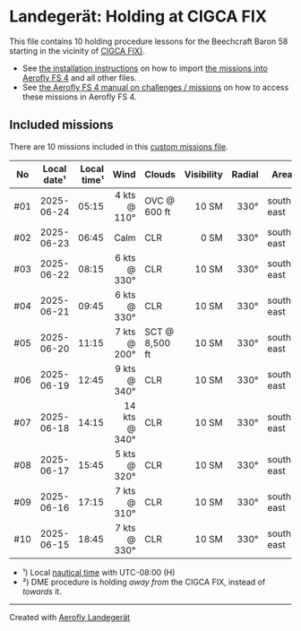# Landegerät: Holding at CIGCA FIX

This file contains 10 holding procedure lessons for the Beechcraft Baron 58 starting in the vicinity of [CIGCA FIX)](https://skyvector.com/?ll=41.611%2C-124.2915&chart=301&zoom=2).

- See [the installation instructions](https://fboes.github.io/aerofly-missions/docs/generic-installation.html) on how to import [the missions into Aerofly FS 4](missions/custom_missions_user.tmc) and all other files.
- See [the Aerofly FS 4 manual on challenges / missions](https://www.aerofly.com/tutorials/missions/) on how to access these missions in Aerofly FS 4.

## Included missions

There are 10 missions included in this [custom missions file](missions/custom_missions_user.tmc).

| No  | Local date¹ | Local time¹ |          Wind | Clouds         | Visibility | Radial | Area       | DME | Turn | Altitude |
| :-: | ----------- | ----------: | ------------: | -------------- | ---------: | -----: | ---------- | --: | :--: | -------: |
| #01 | 2025-06-24  |       05:15 |  4 kts @ 110° | OVC @ 600 ft   |      10 SM |   330° | south-east |   — |  R   | 2,400 ft |
| #02 | 2025-06-23  |       06:45 |          Calm | CLR            |       0 SM |   330° | south-east |   — |  R   | 2,400 ft |
| #03 | 2025-06-22  |       08:15 |  6 kts @ 330° | CLR            |      10 SM |   330° | south-east |   — |  R   | 2,400 ft |
| #04 | 2025-06-21  |       09:45 |  6 kts @ 330° | CLR            |      10 SM |   330° | south-east |   — |  R   | 2,400 ft |
| #05 | 2025-06-20  |       11:15 |  7 kts @ 200° | SCT @ 8,500 ft |      10 SM |   330° | south-east |   — |  R   | 2,400 ft |
| #06 | 2025-06-19  |       12:45 |  9 kts @ 340° | CLR            |      10 SM |   330° | south-east |   — |  R   | 2,400 ft |
| #07 | 2025-06-18  |       14:15 | 14 kts @ 340° | CLR            |      10 SM |   330° | south-east |   — |  R   | 2,400 ft |
| #08 | 2025-06-17  |       15:45 |  5 kts @ 320° | CLR            |      10 SM |   330° | south-east |   — |  R   | 2,400 ft |
| #09 | 2025-06-16  |       17:15 |  7 kts @ 310° | CLR            |      10 SM |   330° | south-east |   — |  R   | 2,400 ft |
| #10 | 2025-06-15  |       18:45 |  7 kts @ 330° | CLR            |      10 SM |   330° | south-east |   — |  R   | 2,400 ft |

- ¹) Local [nautical time](https://en.wikipedia.org/wiki/Nautical_time) with UTC-08:00 (H)
- ²) DME procedure is holding _away from_ the CIGCA FIX, instead of _towards_ it.

---

Created with [Aerofly Landegerät](https://github.com/fboes/aerofly-patterns)
